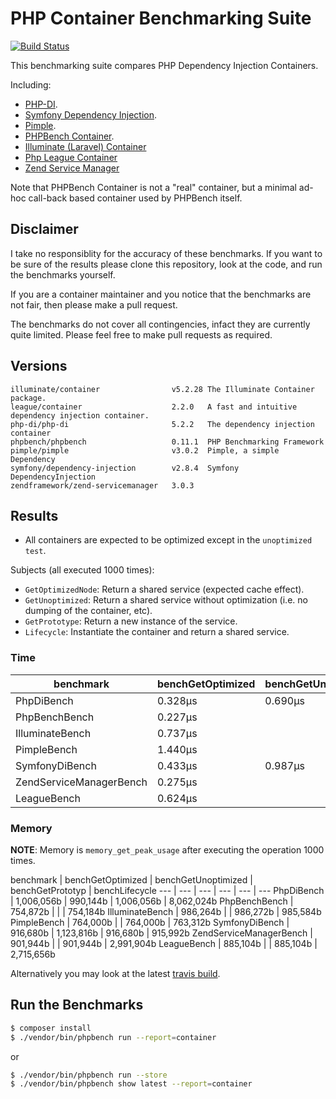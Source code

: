 PHP Container Benchmarking Suite
================================

[![Build Status](https://travis-ci.org/phpbench/benchmarks-containers.svg)](https://travis-ci.org/phpbench/benchmarks-containers)

This benchmarking suite compares PHP Dependency Injection Containers.

Including:

- [PHP-DI](https://github.com/PHP-DI/PHP-DI).
- [Symfony Dependency Injection](https://github.com/symfony/DependencyInjection).
- [Pimple](https://github.com/silexphp/Pimple).
- [PHPBench Container](https://github.com/phpbench/phpbench).
- [Illuminate (Laravel) Container](https://github.com/illuminate/container)
- [Php League Container](http://container.thephpleague.com/)
- [Zend Service Manager](https://github.com/zendframework/zend-servicemanager)

Note that PHPBench Container is not a "real" container, but a minimal
ad-hoc call-back based container used by PHPBench itself.

Disclaimer
----------

I take no responsiblity for the accuracy of these benchmarks. If you want to
be sure of the results please clone this repository, look at the code, and run
the benchmarks yourself.

If you are a container maintainer and you notice that the benchmarks are not
fair, then please make a pull request.

The benchmarks do not cover all contingencies, infact they are currently quite
limited. Please feel free to make pull requests as required.

Versions
--------

```
illuminate/container                v5.2.28 The Illuminate Container package.
league/container                    2.2.0   A fast and intuitive dependency injection container.
php-di/php-di                       5.2.2   The dependency injection container
phpbench/phpbench                   0.11.1  PHP Benchmarking Framework
pimple/pimple                       v3.0.2  Pimple, a simple Dependency
symfony/dependency-injection        v2.8.4  Symfony DependencyInjection
zendframework/zend-servicemanager   3.0.3
```

Results
-------

- All containers are expected to be optimized except in the `unoptimized
  test`.

Subjects (all executed 1000 times):

- `GetOptimizedNode`: Return a shared service (expected cache effect).
- `GetUnoptimized`: Return a shared service without optimization (i.e. no
  dumping of the container, etc).
- `GetPrototype`: Return a new instance of the service.
- `Lifecycle`: Instantiate the container and return a shared service.

### Time

benchmark | benchGetOptimized | benchGetUnoptimized | benchGetPrototype | benchLifecycle
 --- | --- | --- | --- | --- 
PhpDiBench | 0.328μs | 0.690μs | 4.659μs | 34.985μs
PhpBenchBench | 0.227μs |  |  | 1.437μs
IlluminateBench | 0.737μs |  | 3.098μs | 8.038μs
PimpleBench | 1.440μs |  | 1.433μs | 3.714μs
SymfonyDiBench | 0.433μs | 0.987μs | 0.883μs | 3.756μs
ZendServiceManagerBench | 0.275μs |  | 1.177μs | 3.836μs
LeagueBench | 0.624μs |  | 1.916μs | 7.590μs

### Memory

**NOTE**: Memory is `memory_get_peak_usage` after executing the operation 1000 times.

benchmark | benchGetOptimized | benchGetUnoptimized | benchGetPrototyp | benchLifecycle
 --- | --- | --- | --- | --- | --- 
PhpDiBench | 1,006,056b | 990,144b | 1,006,056b | 8,062,024b
PhpBenchBench | 754,872b |  |  | 754,184b
IlluminateBench | 986,264b |  | 986,272b | 985,584b
PimpleBench | 764,000b |  | 764,000b | 763,312b
SymfonyDiBench | 916,680b | 1,123,816b | 916,680b | 915,992b
ZendServiceManagerBench | 901,944b |  | 901,944b | 2,991,904b
LeagueBench | 885,104b |  | 885,104b | 2,715,656b

Alternatively you may look at the latest [travis
build](https://travis-ci.org/phpbench/benchmarks-containers).

Run the Benchmarks
------------------

````bash
$ composer install
$ ./vendor/bin/phpbench run --report=container
````

or

```bash
$ ./vendor/bin/phpbench run --store
$ ./vendor/bin/phpbench show latest --report=container
```
